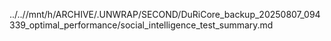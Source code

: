 ../..//mnt/h/ARCHIVE/.UNWRAP/SECOND/DuRiCore_backup_20250807_094339_optimal_performance/social_intelligence_test_summary.md